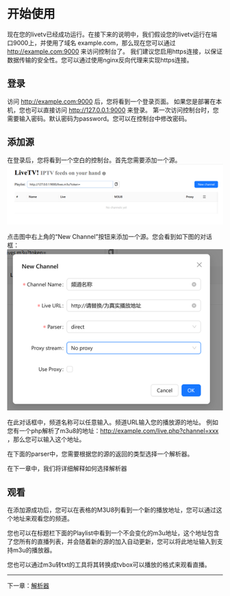# 开始使用

现在您的livetv已经成功运行。在接下来的说明中，我们假设您的livetv运行在端口9000上，并使用了域名 example.com，那么现在您可以通过 http://example.com:9000 来访问控制台了。
我们建议您启用https连接，以保证数据传输的安全性。您可以通过使用nginx反向代理来实现https连接。

## 登录
访问 http://example.com:9000 后，您将看到一个登录页面。
如果您是部署在本机，您也可以直接访问 http://127.0.0.1:9000 来登录。
第一次访问控制台时，您需要输入密码。默认密码为password。您可以在控制台中修改密码。

## 添加源
在登录后，您将看到一个空白的控制台。首先您需要添加一个源。
![Console](images/console.png)

点击图中右上角的“New Channel”按钮来添加一个源。您会看到如下图的对话框：
![New Channel](images/new_channel.png)

在此对话框中，频道名称可以任意输入。频道URL输入您的播放源的地址。
例如您有一个php解析了m3u8的地址：http://example.com/live.php?channel=xxx ，那么您可以输入这个地址。

在下面的parser中，您需要根据您的源的返回的类型选择一个解析器。

在下一章中，我们将详细解释如何选择解析器

## 观看
在添加源成功后，您可以在表格的M3U8列看到一个新的播放地址，您可以通过这个地址来观看您的频道。

您也可以在标题栏下面的Playlist中看到一个不会变化的m3u地址，这个地址包含了您所有的直播列表，并会随着新的源的加入自动更新，您可以将此地址输入到支持m3u的播放器。

您也可以通过m3u转txt的工具将其转换成tvbox可以播放的格式来观看直播。


----

下一章：[解析器](Parser_cn.md)
